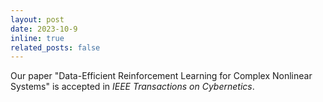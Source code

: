 ```yaml
---
layout: post
date: 2023-10-9
inline: true
related_posts: false
---
```


Our paper "Data-Efficient Reinforcement Learning for Complex Nonlinear Systems" is accepted in *IEEE Transactions on Cybernetics*.
